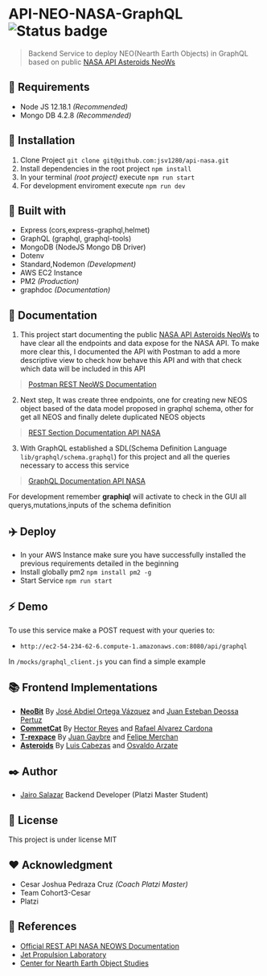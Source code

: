 # API-NEO-NASA-GraphQL ![Status badge](https://img.shields.io/badge/status-in%20progress-yellow)
> Backend Service to deploy NEO(Nearth Earth Objects) in GraphQL based on public [NASA API Asteroids NeoWs][nasa_api]

## :loudspeaker: Requirements
- Node JS 12.18.1 _(Recommended)_
- Mongo DB 4.2.8 _(Recommended)_

## :hammer: Installation
1. Clone Project `git clone git@github.com:jsv1280/api-nasa.git`
2. Install dependencies in the root project `npm install`
3. In your terminal _(root project)_ execute `npm run start`
4. For development enviroment execute `npm run dev`

## :wrench: Built with
- Express (cors,express-graphql,helmet)
- GraphQL (graphql, graphql-tools)
- MongoDB (NodeJS Mongo DB Driver)
- Dotenv
- Standard,Nodemon _(Development)_
- AWS EC2 Instance
- PM2 _(Production)_
- graphdoc _(Documentation)_

## :microscope: Documentation

1. This project start documenting the public [NASA API Asteroids NeoWs][nasa_api] to have clear all the endpoints and data expose for the NASA API. To make more clear this, I documented the API with Postman to add a more descriptive view to check how behave this API and with that check which data will be included in this API

> [Postman REST NeoWS Documentation][postman_url]

2. Next step, It was create three endpoints, one for creating new NEOS object based of the data model proposed in graphql schema, other for get all NEOS and finally delete duplicated NEOS objects 
> [REST Section Documentation API NASA][rest_api]

3. With GraphQL established a SDL(Schema Definition Language `lib/graphql/schema.graphql`) for this project and all the queries necessary to access this service
> [GraphQL Documentation API NASA][graphql_docs] 

For development remember **graphiql** will activate to check in the GUI all querys,mutations,inputs of the schema definition 

## :airplane: Deploy

- In your AWS Instance make sure you have successfully installed the previous requirements detailed in the beginning
- Install globally pm2 `npm install pm2 -g`
- Start Service `npm run start`

## :zap: Demo

To use this service make a POST request with your queries to:
- `http://ec2-54-234-62-6.compute-1.amazonaws.com:8080/api/graphql`

In `/mocks/graphql_client.js` you can find a simple example

## :books: Frontend Implementations

- **[NeoBit][abdiel_project]** By [José Abdiel Ortega Vázquez][abdiel_github] and [Juan Esteban Deossa Pertuz][juan_abdiel_github]
- **[CommetCat][rafa_hector_project]** By [Hector Reyes][hector_github] and [Rafael Alvarez Cardona][rafa_github]
- **[T-rexpace][juan_felipe_github]** By [Juan Gaybre][juan_github] and [Felipe Merchan][felipe_github]
- **[Asteroids][luis_osvaldo_github]** By [Luis Cabezas][luis_github] and [Osvaldo Arzate][osvaldo_github]

## :black_nib: Author
-  [Jairo Salazar][github_url] Backend Developer (Platzi Master Student)

## :bookmark_tabs: License
This project is under license MIT

## :heart: Acknowledgment
- Cesar Joshua Pedraza Cruz _(Coach Platzi Master)_
- Team Cohort3-Cesar
- Platzi

## :telescope: References
- [Official REST API NASA NEOWS Documentation][neowsapp]
- [Jet Propulsion Laboratory][jpl]
- [Center for Nearth Earth Object Studies][cneos]	


[nasa_api]: https://api.nasa.gov/
[github_url]: https://github.com/jsv1280
[postman_url]: https://documenter.getpostman.com/view/3487826/SzzgAek7?version=latest#c624438b-50ed-459e-8377-e0b2922fb922
[neowsapp]: https://neowsapp.com/
[jpl]: https://www.jpl.nasa.gov/
[cneos]: https://cneos.jpl.nasa.gov/
[abdiel_github]: https://github.com/abdieljortega
[abdiel_project]: https://github.com/WS-Jedp/NeoBit
[rafa_hector_project]: https://github.com/rafeldev/comeet-cat
[hector_github]: https://github.com/HectorDevx
[rafa_github]: https://github.com/rafeldev 
[juan_github]: https://github.com/Gaybre
[felipe_github]: https://github.com/FelipeMerchan
[juan_felipe_github]: https://github.com/T-rexpace
[juan_abdiel_github]: https://github.com/WS-Jedp
[luis_osvaldo_github]: https://github.com/ArzateCompany/asteroids
[luis_github]: https://github.com/cabezas29
[osvaldo_github]: https://github.com/ArzateCompany
[rest_api]: https://documenter.getpostman.com/view/12186729/T1Ds9FZZ?version=latest
[graphql_docs]: http://ec2-54-234-62-6.compute-1.amazonaws.com:8080/public/docs/